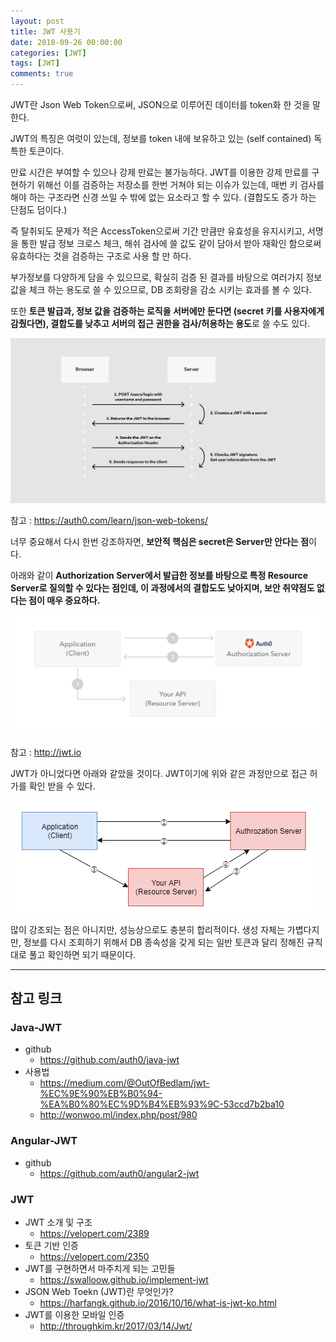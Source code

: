 ```yaml
---
layout: post
title: JWT 사용기
date: 2018-09-26 00:00:00
categories: [JWT]
tags: [JWT]
comments: true
---
```

JWT란 Json Web Token으로써, JSON으로 이루어진 데이터를 token화 한 것을 말한다.

JWT의 특징은 여럿이 있는데, 정보를 token 내에 보유하고 있는 (self contained) 독특한 토큰이다.

만료 시간은 부여할 수 있으나 강제 만료는 불가능하다.
JWT를 이용한 강제 만료를 구현하기 위해선 이를 검증하는 저장소를 한번 거쳐야 되는 이슈가 있는데, 매번 키 검사를 해야 하는 구조라면 신경 쓰일 수 밖에 없는 요소라고 할 수 있다. (결합도도 증가 하는 단점도 덤이다.)

즉 탈취되도 문제가 적은 AccessToken으로써 기간 만큼만 유효성을 유지시키고, 서명을 통한 발급 정보 크로스 체크, 해쉬 검사에 쓸 값도 같이 담아서 받아 재확인 함으로써 유효하다는 것을 검증하는 구조로 사용 할 만 하다.

부가정보를 다양하게 담을 수 있으므로, 확실히 검증 된 결과를 바탕으로 여러가지 정보 값을 체크 하는 용도로 쓸 수 있으므로, DB 조회량을 감소 시키는 효과를 볼 수 있다.

또한 **토큰 발급과, 정보 값을 검증하는 로직을 서버에만 둔다면 (secret 키를 사용자에게 감췄다면), 결합도를 낮추고 서버의 접근 권한을 검사/허용하는 용도**로 쓸 수도 있다.

![json_web_tokens](/img/2018/json_web_tokens.png)

참고 : <https://auth0.com/learn/json-web-tokens/>

너무 중요해서 다시 한번 강조하자면, **보안적 핵심은 secret은 Server만 안다는 점**이다.

아래와 같이 **Authorization Server에서 발급한 정보를 바탕으로 특정 Resource Server로 질의할 수 있다는 점인데, 이 과정에서의 결합도도 낮아지며, 보안 취약점도 없다는 점이 매우 중요하다.**


![jwt_client-credentials-grant](/img/2018/jwt_client-credentials-grant.png)

참고 : <http://jwt.io>

JWT가 아니었다면 아래와 같았을 것이다.
JWT이기에 위와 같은 과정만으로 접근 허가를 확인 받을 수 있다.

![jwt_before](/img/2018/jwt_before.png)

많이 강조되는 점은 아니지만, 성능상으로도 충분히 합리적이다. 생성 자체는 가볍다지만, 정보를 다시 조회하기 위해서 DB 종속성을 갖게 되는 일반 토큰과 달리 정해진 규칙대로 풀고 확인하면 되기 때문이다.

---
## 참고 링크

### Java-JWT
* github
    * <https://github.com/auth0/java-jwt>
* 사용법
    * <https://medium.com/@OutOfBedlam/jwt-%EC%9E%90%EB%B0%94-%EA%B0%80%EC%9D%B4%EB%93%9C-53ccd7b2ba10>
    * <http://wonwoo.ml/index.php/post/980>

### Angular-JWT
* github
    * <https://github.com/auth0/angular2-jwt>

### JWT
* JWT 소개 및 구조
    * <https://velopert.com/2389>
* 토큰 기반 인증
    * <https://velopert.com/2350>
* JWT를 구현하면서 마주치게 되는 고민들
    * <https://swalloow.github.io/implement-jwt>
* JSON Web Toekn (JWT)란 무엇인가?
    * <https://harfangk.github.io/2016/10/16/what-is-jwt-ko.html>
* JWT를 이용한 모바일 인증
    * <http://throughkim.kr/2017/03/14/Jwt/>